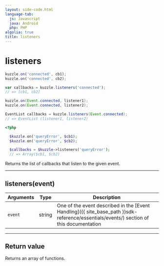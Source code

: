 ```yaml
---
layout: side-code.html
language-tab:
  js: Javascript
  java: Android
  php: PHP
algolia: true
title: listeners
---
```


# listeners

```js
kuzzle.on('connected', cb1);
kuzzle.on('connected', cb2);

var callbacks = kuzzle.listeners('connected');
// => [cb1, cb2]
```

```java
kuzzle.on(Event.connected, listener1);
kuzzle.on(Event.connected, listener2);

EventList callbacks = kuzzle.listeners(Event.connected);
// => EventList (listener1, listener2)
```

```php
<?php

  $kuzzle.on('queryError', $cb1);
  $kuzzle.on('queryError', $cb2);

  $callbacks = $kuzzle->listeners('queryError');
  // => Array($cb1, $cb2)

```

Returns the list of callbacks that listen to the given event.

---

## listeners(event)

| Arguments | Type | Description |
|---------------|---------|----------------------------------------|
| ``event`` | string | One of the event described in the [Event Handling]({{ site_base_path }}sdk-reference/essentials/events/) section of this documentation |

---

## Return value

Returns an array of functions.
